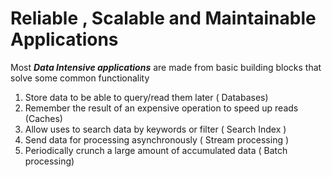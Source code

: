 # Reliable , Scalable and Maintainable Applications

Most ***Data Intensive applications*** are made from basic building blocks that solve some common functionality
1. Store data to be able to query/read them later ( Databases)
2. Remember the result of an expensive operation to speed up reads (Caches)
3. Allow uses to search data by keywords or filter ( Search Index )
4. Send data for processing asynchronously ( Stream processing )
5. Periodically crunch a large amount of accumulated data ( Batch processing) 
